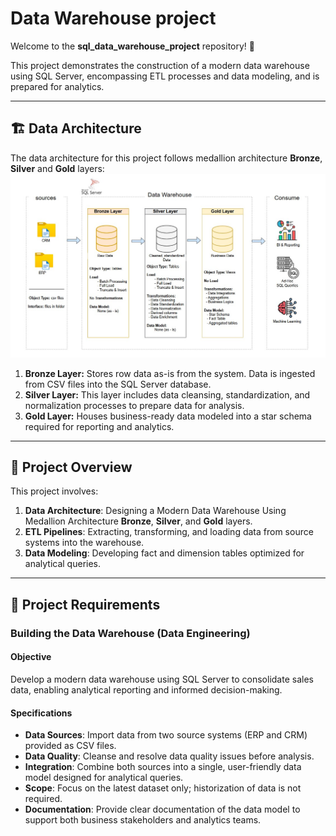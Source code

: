 # **Data Warehouse project**

Welcome to the **sql_data_warehouse_project** repository! 🚀

This project demonstrates the construction of a modern data warehouse using SQL Server, encompassing ETL processes and data modeling, and is prepared for analytics.

---
## 🏗️ Data Architecture

The data architecture for this project follows medallion architecture **Bronze**, **Silver** and **Gold** layers:
![Data Architecture](docs/Data_Architecture.jpg)

1. **Bronze Layer:** Stores row data as-is from the system. Data is ingested from CSV files into the SQL Server database.
2. **Silver Layer:** This layer includes data cleansing, standardization, and normalization processes to prepare data for analysis.
3. **Gold Layer:** Houses business-ready data modeled into a star schema required for reporting and analytics.

---
## 📖 Project Overview

This project involves:

1. **Data Architecture**: Designing a Modern Data Warehouse Using Medallion Architecture **Bronze**, **Silver**, and **Gold** layers.
2. **ETL Pipelines**: Extracting, transforming, and loading data from source systems into the warehouse.
3. **Data Modeling**: Developing fact and dimension tables optimized for analytical queries.

---
## 🚀 Project Requirements

### Building the Data Warehouse (Data Engineering)

#### Objective
Develop a modern data warehouse using SQL Server to consolidate sales data, enabling analytical reporting and informed decision-making.

#### Specifications
- **Data Sources**: Import data from two source systems (ERP and CRM) provided as CSV files.
- **Data Quality**: Cleanse and resolve data quality issues before analysis.
- **Integration**: Combine both sources into a single, user-friendly data model designed for analytical queries.
- **Scope**: Focus on the latest dataset only; historization of data is not required.
- **Documentation**: Provide clear documentation of the data model to support both business stakeholders and analytics teams.
